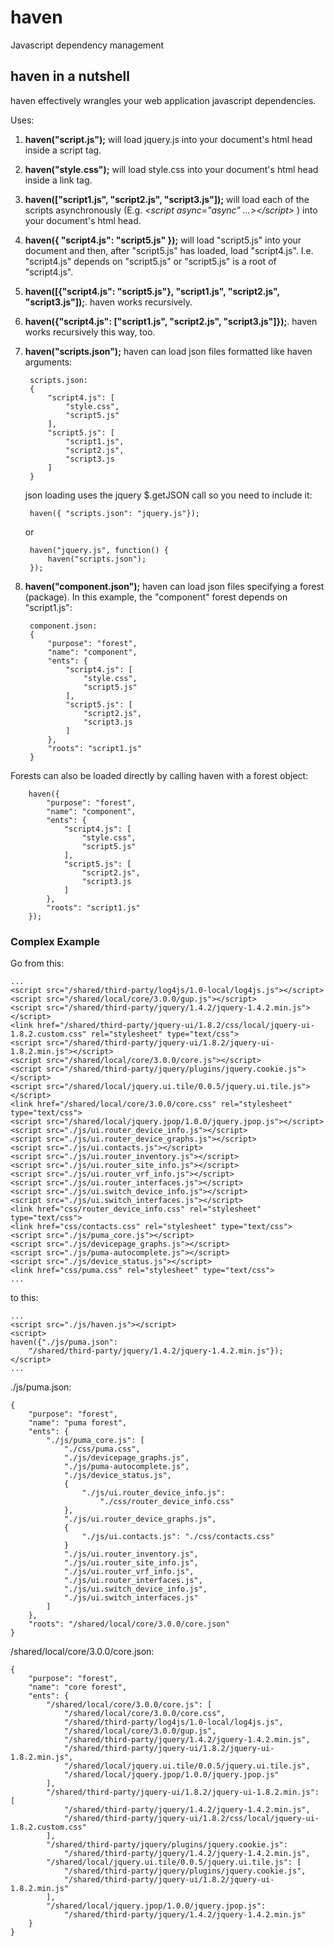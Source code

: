 # haven
Javascript dependency management

## haven in a nutshell

haven effectively wrangles your web application javascript dependencies.

Uses:

1. **haven("script.js");** will load jquery.js into your document's html head
inside a script tag.
2. **haven("style.css");** will load style.css into your document's html head
inside a link tag.
3. **haven(["script1.js", "script2.js", "script3.js"]);** will load each of the
scripts asynchronously (E.g. *&lt;script async="async" ...&gt;&lt;/script&gt;* )
into your document's html head.
4. **haven({ "script4.js": "script5.js" });** will load "script5.js" into your
document and then, after "script5.js" has loaded, load "script4.js".  I.e.
"script4.js" depends on "script5.js" or "script5.js" is a root of "script4.js".
5. **haven([{"script4.js": "script5.js"}, "script1.js", "script2.js", "script3.js"]);**.
haven works recursively.
6. **haven({"script4.js": ["script1.js", "script2.js", "script3.js"]});**.
haven works recursively this way, too.
7. **haven("scripts.json");** haven can load json files formatted like haven arguments:

        scripts.json:
        {
            "script4.js": [
                "style.css",
                "script5.js"
            ],
            "script5.js": [
                "script1.js",
                "script2.js",
                "script3.js
            ]
        }

    json loading uses the jquery $.getJSON call so you need to include it:

        haven({ "scripts.json": "jquery.js"});

    or

        haven("jquery.js", function() {
            haven("scripts.json");
        });

8. **haven("component.json");** haven can load json files specifying a forest (package).
In this example, the "component" forest depends on "script1.js":

        component.json:
        {
            "purpose": "forest",
            "name": "component",
            "ents": {
                "script4.js": [
                    "style.css",
                    "script5.js"
                ],
                "script5.js": [
                    "script2.js",
                    "script3.js
                ]
            },
            "roots": "script1.js"
        }

Forests can also be loaded directly by calling haven with a forest object:

        haven({
            "purpose": "forest",
            "name": "component",
            "ents": {
                "script4.js": [
                    "style.css",
                    "script5.js"
                ],
                "script5.js": [
                    "script2.js",
                    "script3.js
                ]
            },
            "roots": "script1.js"
        });

### Complex Example
Go from this:

    ...
    <script src="/shared/third-party/log4js/1.0-local/log4js.js"></script>
    <script src="/shared/local/core/3.0.0/gup.js"></script>
    <script src="/shared/third-party/jquery/1.4.2/jquery-1.4.2.min.js"></script>
    <link href="/shared/third-party/jquery-ui/1.8.2/css/local/jquery-ui-1.8.2.custom.css" rel="stylesheet" type="text/css">
    <script src="/shared/third-party/jquery-ui/1.8.2/jquery-ui-1.8.2.min.js"></script>
    <script src="/shared/local/core/3.0.0/core.js"></script>
    <script src="/shared/third-party/jquery/plugins/jquery.cookie.js"></script>
    <script src="/shared/local/jquery.ui.tile/0.0.5/jquery.ui.tile.js"></script>
    <link href="/shared/local/core/3.0.0/core.css" rel="stylesheet" type="text/css">
    <script src="/shared/local/jquery.jpop/1.0.0/jquery.jpop.js"></script>
    <script src="./js/ui.router_device_info.js"></script>
    <script src="./js/ui.router_device_graphs.js"></script>
    <script src="./js/ui.contacts.js"></script>
    <script src="./js/ui.router_inventory.js"></script>
    <script src="./js/ui.router_site_info.js"></script>
    <script src="./js/ui.router_vrf_info.js"></script>
    <script src="./js/ui.router_interfaces.js"></script>
    <script src="./js/ui.switch_device_info.js"></script>
    <script src="./js/ui.switch_interfaces.js"></script>
    <link href="css/router_device_info.css" rel="stylesheet" type="text/css">
    <link href="css/contacts.css" rel="stylesheet" type="text/css">
    <script src="./js/puma_core.js"></script>
    <script src="./js/devicepage_graphs.js"></script>
    <script src="./js/puma-autocomplete.js"></script>
    <script src="./js/device_status.js"></script>
    <link href="css/puma.css" rel="stylesheet" type="text/css">
    ...

to this:

    ...
    <script src="./js/haven.js"></script>
    <script>
    haven({"./js/puma.json":
        "/shared/third-party/jquery/1.4.2/jquery-1.4.2.min.js"});
    </script>
    ...
    
./js/puma.json:

    {
        "purpose": "forest",
        "name": "puma forest",
        "ents": {
            "./js/puma_core.js": [
                "./css/puma.css",
                "./js/devicepage_graphs.js",
                "./js/puma-autocomplete.js",
                "./js/device_status.js",
                {
                    "./js/ui.router_device_info.js": 
                        "./css/router_device_info.css"
                },
                "./js/ui.router_device_graphs.js",
                {
                    "./js/ui.contacts.js": "./css/contacts.css"
                }
                "./js/ui.router_inventory.js",
                "./js/ui.router_site_info.js",
                "./js/ui.router_vrf_info.js",
                "./js/ui.router_interfaces.js",
                "./js/ui.switch_device_info.js",
                "./js/ui.switch_interfaces.js"
            ]
        },
        "roots": "/shared/local/core/3.0.0/core.json"
    }
    
/shared/local/core/3.0.0/core.json:

    {
        "purpose": "forest",
        "name": "core forest",
        "ents": {
            "/shared/local/core/3.0.0/core.js": [
                "/shared/local/core/3.0.0/core.css",
                "/shared/third-party/log4js/1.0-local/log4js.js",
                "/shared/local/core/3.0.0/gup.js",
                "/shared/third-party/jquery/1.4.2/jquery-1.4.2.min.js",
                "/shared/third-party/jquery-ui/1.8.2/jquery-ui-1.8.2.min.js",
                "/shared/local/jquery.ui.tile/0.0.5/jquery.ui.tile.js",
                "/shared/local/jquery.jpop/1.0.0/jquery.jpop.js"
            ],
            "/shared/third-party/jquery-ui/1.8.2/jquery-ui-1.8.2.min.js": [
                "/shared/third-party/jquery/1.4.2/jquery-1.4.2.min.js",
                "/shared/third-party/jquery-ui/1.8.2/css/local/jquery-ui-1.8.2.custom.css"
            ],
            "/shared/third-party/jquery/plugins/jquery.cookie.js":
                "/shared/third-party/jquery/1.4.2/jquery-1.4.2.min.js",
            "/shared/local/jquery.ui.tile/0.0.5/jquery.ui.tile.js": [
                "/shared/third-party/jquery/plugins/jquery.cookie.js",
                "/shared/third-party/jquery-ui/1.8.2/jquery-ui-1.8.2.min.js"
            ],
            "/shared/local/jquery.jpop/1.0.0/jquery.jpop.js":
                "/shared/third-party/jquery/1.4.2/jquery-1.4.2.min.js"
        }    
    }
